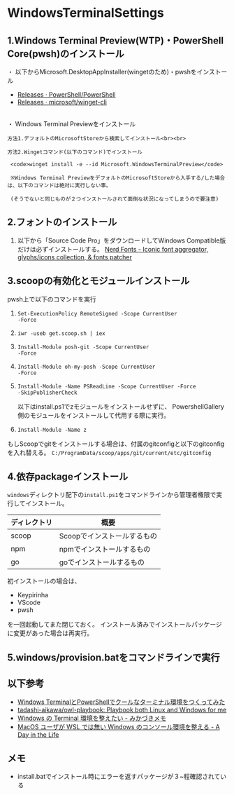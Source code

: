 # WindowsTerminalSettings

## 1.Windows Terminal Preview(WTP)・PowerShell Core(pwsh)のインストール

・ 以下からMicrosoft.DesktopAppInstaller(wingetのため)・pwshをインストール
    <ul>
      <li><a href="https://github.com/PowerShell/PowerShell/releases">Releases · PowerShell/PowerShell</a></li>
      <li><a href="https://github.com/microsoft/winget-cli/releases">Releases · microsoft/winget-cli</a></li>
    </ul><br>
・ Windows Terminal Previewをインストール

    方法1.デフォルトのMicrosoftStoreから検索してインストール<br><br>

    方法2.Wingetコマンド(以下のコマンド)でインストール

     <code>winget install -e --id Microsoft.WindowsTerminalPreview</code>

     ※Windows Terminal PreviewをデフォルトのMicrosoftStoreから入手する/した場合は、以下のコマンドは絶対に実行しない事。

     (そうでないと同じものが２つインストールされて面倒な状況になってしまうので要注意)


## 2.フォントのインストール

1. 以下から「Source Code Pro」をダウンロードしてWindows Compatible版だけは必ずインストールする。
    <a href="https://www.nerdfonts.com/#home">Nerd Fonts - Iconic font aggregator, glyphs/icons collection, &amp; fonts patcher</a>


## 3.scoopの有効化とモジュールインストール

pwsh上で以下のコマンドを実行

1. <code>Set-ExecutionPolicy RemoteSigned -Scope CurrentUser -Force</code>
2. <code>iwr -useb get.scoop.sh | iex</code>
3. <code>Install-Module posh-git -Scope CurrentUser -Force</code>
4. <code>Install-Module oh-my-posh -Scope CurrentUser -Force</code>
5. <code>Install-Module -Name PSReadLine -Scope CurrentUser -Force -SkipPublisherCheck</code>

   以下はinstall.ps1でzモジュールをインストールせずに、
   PowershellGallery側のモジュールをインストールして代用する際に実行。
6. <code>Install-Module -Name z</code>

もしScoopでgitをインストールする場合は、付属のgitconfigと以下のgitconfigを入れ替える。
<code>C:/ProgramData/scoop/apps/git/current/etc/gitconfig</code>


## 4.依存packageインストール

`windows`ディレクトリ配下の`install.ps1`をコマンドラインから管理者権限で実行してインストール。

| ディレクトリ | 概要                        |
| ------------ | --------------------------- |
| scoop        | Scoopでインストールするもの |
| npm          | npmでインストールするもの   |
| go           | goでインストールするもの    |

初インストールの場合は、
<ul>
<li>Keypirinha</li>
<li>VScode</li>
<li>pwsh</li>
</ul>
を一回起動してまた閉じておく。
インストール済みでインストールパッケージに変更があった場合は再実行。

## 5.windows/provision.batをコマンドラインで実行


## 以下参考

<ul>
<li><a href="https://blog.mamansoft.net/2020/05/31/windows-terminal-and-power-shell-makes-beautiful">Windows TerminalとPowerShellでクールなターミナル環境をつくってみた</a></li>
  <li><a href="https://github.com/tadashi-aikawa/owl-playbook">tadashi-aikawa/owl-playbook: Playbook both Linux and Windows for me</a></li>
  <li><a href="https://mikazuki.hatenablog.jp/entry/2020/08/01/173459">Windows の Terminal 環境を整えたい - みかづきメモ</a></li>
  <li><a href="https://secon.dev/entry/2020/08/17/070735/">MacOS ユーザが WSL では無い Windows のコンソール環境を整える - A Day in the Life</a></li>
</ul>


## メモ

<ul>
   <li>install.batでインストール時にエラーを返すパッケージが３~程確認されている</li>
</ul>
